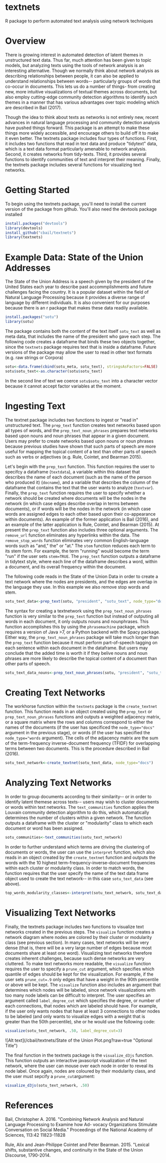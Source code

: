 # textnets
R package to perform automated text analysis using network techniques

# Overview 

There is growing interest in automated detection of latent themes in unstructured text data. Thus far, much attention has been given to topic models, but analyzing texts using the tools of network analysis is an interesting alternative. Though we normally think about network analysis as describing relationships between people, it can also be applied to understand relationships between words-- particularly groups of words that co-occur in documents. This lets us do a number of things- from creating new, more intuitive visualizations of textual themes across documents, but also employ cutting-edge community detection algorithms to identify such themes in a manner that has various advantages over topic modeling which are described in Bail (2017).

Though the idea to think about texts as networks is not entirely new, recent advances in natural language processing and community detection analysis have pushed things forward. This package is an attempt to make these things more widely accessible, and encourage others to build off it to make it even better. The textnets package includes four types of functions. First, it includes two functions that read in text data and produce "tidytext" data, which is a text data format particularly amenable to network analysis. Second, it creates networks from tidy-texts. Third, it provides several functions to identify communities of text and interpret their meaning. Finally, the textnets package includes several functions for visualizing text networks. 

# Getting Started

To begin using the textnets package, you'll need to install the current version of the package from github. You'll also need the devtools package installed

```r
install.packages("devtools")
library(devtools)
install_github("cbail/textnets")
library(textnets)

```

# Example Data: State of the Union Addresses

The State of the Union Address is a speech given by the president of the United States each year to describe past accommplishments and future challenges facing the country. It is a popular dataset within the field of Natural Language Processing because it provides a diverse range of language by different individuals. It is also convenient for our purposes because there is an r package that makes these data readily available.

```r
install.packages("sotu")
library(sotu)

```
The package contains both the content of the text itself `sotu_text` as well as meta data, that includes the name of the president who gave each step. The following code creates a dataframe that binds these two objects together, since the `textnets` package requires text that is inside a dataframe. Future versions of the package may allow the user to read in other text formats (e.g. raw strings or Corpora) 

```r
sotu<-data.frame(cbind(sotu_meta, sotu_text), stringsAsFactors=FALSE)
sotu$sotu_text<-as.character(sotu$sotu_text)
```

In the second line of text we coerce `sotu$sotu_text` into a character vector because it cannot accept factor variables at the moment. 

# Ingesting Text

The textnet package includes two functions to ingest or "read in" unstructured text. The `prep_text` function creates text networks based upon all types of words, and the `prep_text_noun_phrases` prepares text networks based upon nouns and noun phrases that appear in a given document. Users may prefer to create networks based upon nouns or noun phrases because previous studies have shown that such parts of speech are more useful for mapping the topical content of a text than other parts of speech such as verbs or adjectives (e.g. Rule, Cointet, and Bearman 2015).

Let's begin with the `prep_text` function. This function requires the user to specifcy a dataframe (`textdata`), a variable within this dataset that describes the name of each document (such as the name of the person who produced it)  (`docname`), and a variable that describes the column of the dataframe that contains the text that the user wants to analyze (`textvar`). Finally, the `prep_text` function requires the user to specify whether a network should be created where documents will be the nodes in the network (in which case edges describe overlap in terms between documents), or if words will be the nodes in the network (in which case words are assigned edges to each other based upon their co-appearance within documents). An example of the former application is Bail (2016), and an example of the latter application is Rule, Cointet, and Bearman (2015). At present the `prep_text` function also includes three optional arguments. The `remove_url` function eliminates any hyperlinks within the data. The `remove_stop_words` function eliminates very common English-language words such as "and," the" or "at." The `stem` function reduces each term to its stem form. For example, the term "running" would become the term "run" if the user sets `stem=TRUE`. The `prep_text` function outputs a dataframe in tidytext style, where each line of the dataframe describes a word, within a document, and its overall frequency within the document.

The following code reads in the State of the Union Data in order to create a text network where the nodes are presidents, and the edges are overlap in the language they use. In this example we also remove stop words and stem.

```r
sotu_text_data<-prep_text(sotu, "president", "sotu_text", node_type="docs", remove_stop_words=TRUE, stem=TRUE)
```

The syntax for creating a textnetwork using the `prep_text_noun_phrases` function is very similar to the `prep_text` function but instead of outputing all words in each document, it only outputs nouns and nounphrases. This function accomplishes this by using the `phrasemachine` package, which requires a version of Java >7, or a Python backend with the Spacy package. Either way, the `prep_text_noun_phrases` package will take much longer than the `prep_text` function because it must perform part-of-speech tagging on each sentence within each document in the dataframe. But users may conclude that the added time is worth it if they belive nouns and noun phrases are more likely to describe the topical content of a document than other parts of speech.

```r
sotu_text_data_nouns<-prep_text_noun_phrases(sotu, "president", "sotu_text", node_type="docs")
```

# Creating Text Networks

The workhorse function within the `textnets` package is the `create_textnet` function. This function reads in an object created using the `prep_text` or `prep_text_noun_phrases` functions and outputs a weighted adjacency matrix, or a square matrix where the rows and columns correspond to either the names of the documents (if the user has specificed the `node_type="docs"` argument in the previous stage), or words (if the user has specified the `node_type="words` argument). The cells of the adjacency matrix are the sum of the term-frequency inverse-document frequency (TFIDF) for overlapping terms between two documents. This is the procedure described in Bail (2016).

```r
sotu_text_network<-create_textnet(sotu_text_data, node_type="docs")
```
# Analyzing Text Networks

In order to group documents according to their similarity-- or in order to identify latent themese across texts-- users may wish to cluster documents or words within text networks. The `text_communities` function applies the Louvain community detection algorithm to do this, which automatically determines the number of clusters within a given network. The function outputs a dataframe with the cluster or "modularity" class to which each document or word has been assigned.

```r
sotu_communities<-text_communities(sotu_text_network)
```
In order to further understand which terms are driving the clustering of documents or words, the user can use the `interpret` function, which also reads in an object created by the `create_textnet` function and outputs the words with the 10 highest term-frequency-inverse-document frequencies within each cluster or modularity class. In order to match words, the function requires that the user specify the name of the text data frame object used to create the text network-- in this case `sotu_text_data` (see above). 

```r
top_words_modularity_classes<-interpret(sotu_text_network, sotu_text_data)
```

# Visualizing Text Networks

Finally, the textnets package includes two functions to visualize text networks created in the previous steps. The `visualize` function creates a network diagram where nodes are colored by their cluster or modularity class (see previous section). In many cases, text networks will be very dense (that is, there will be a very large number of edges because most documents share at least one word). Visualizing text networks therefore creates inherent challenges, because such dense networks are very cluttered. To make text networks more readable, the `visualize` function requires the user to specify a `prune_cut` argument, which specifies which quantile of edges should be kept for the visualization. For example, if the user sets `prune_cut=.9` only edges that have a weight in the 90th percentile or above will be kept. The `visualize` function also includes an argument that determines which nodes will be labeled, since network visualizations with too many node labels can be difficult to interpret. The user specifies an argument called `label_degree_cut` which specifies the degree, or number of each connections, that nodes which are labeled should have. For example, if the user only wants nodes that have at least 3 connections to other nodes to be labeled (and only wants to visualize edges with a weight that is greater than the 50th percentile), she or he would use the following code:

```r
visualize(sotu_text_network, .50, label_degree_cut=3)
```

![Alt text](/cbail/textnets/State of the Union Plot.png?raw=true "Optional Title")



The final function in the textnets package is the `visualize_d3js` function. This function outputs an interactive javascript visualization of the text network, where the user can mouse over each node in order to reveal its node label. Once again, nodes are coloured by their modularity class, and the user must sepcify a `prune_cut`argument:

```r
visualize_d3js(sotu_text_network, .50)
```
# References

Bail, Christopher A. 2016. "Combining Network Analysis and Natural Language Processing to Examine how Ad-
vocacy Organizations Stimulate Conversation on Social Media." Proceedings of the National Academy of Sciences, 113:42 11823-11828

Rule, Alix and Jean-Philippe Cointet and Peter Bearman. 2015. "Lexical shifts, substantive changes, and continuity in the State of the Union Discourse, 1790-2014. 



